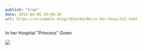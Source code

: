 ```yaml
---
publish: "true"
date: 2014-04-06 19:40:36
url: https://ericmwalk.blog/2014/04/06/in-her-hospital.html
---
```


In her Hospital "Princess" Gown

![](https://ericmwalk.blog/uploads/2022/aa4f579262.jpg)